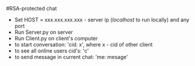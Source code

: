 #RSA-protected chat
- Set HOST = xxx.xxx.xxx.xxx - server ip (*localhost* to run locally) and any port
- Run Server.py on server
- Run Client.py on client's computer
- to start conversation: 'cid: x', where x - cid of other client
- to see all online users cid's: 'c'
- to send message in current chat: 'me: mesage'
